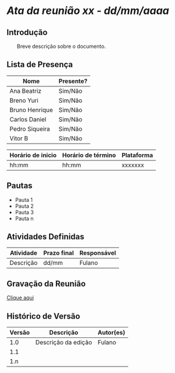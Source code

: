 # ***Ata da reunião xx - dd/mm/aaaa***

## **Introdução**
<p align="justify">
&emsp;&emsp;Breve descrição sobre o documento.
</p>

## **Lista de Presença**

| Nome | Presente? |
|---------------|----|
|Ana Beatriz | Sim/Não |
|Breno Yuri | Sim/Não |
|Bruno Henrique | Sim/Não |
|Carlos Daniel | Sim/Não |
|Pedro Siqueira | Sim/Não |
|Vitor B | Sim/Não | 

| Horário de inicio | Horário de término | Plataforma |
|--------------|-----------|---------|
|hh:mm|hh:mm|xxxxxxx|

## **Pautas**

- Pauta 1
- Pauta 2
- Pauta 3
- Pauta n

## **Atividades Definidas**

| Atividade | Prazo final | Responsável |
| --------- | ----------- | ----------- |
| Descrição | dd/mm | Fulano |

## **Gravação da Reunião**

[Clique aqui](Endereço)

## **Histórico de Versão**

| Versão | Descrição | Autor(es) | 
| ------ | --------- | --------- |
| 1.0 | Descrição da edição | Fulano |  
| 1.1 | |  | 
| 1.n | |  | 